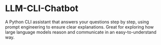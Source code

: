# LLM-CLI-Chatbot
A Python CLI assistant that answers your questions step by step, using prompt engineering to ensure clear explanations. Great for exploring how large language models reason and communicate in an easy-to-understand way.
